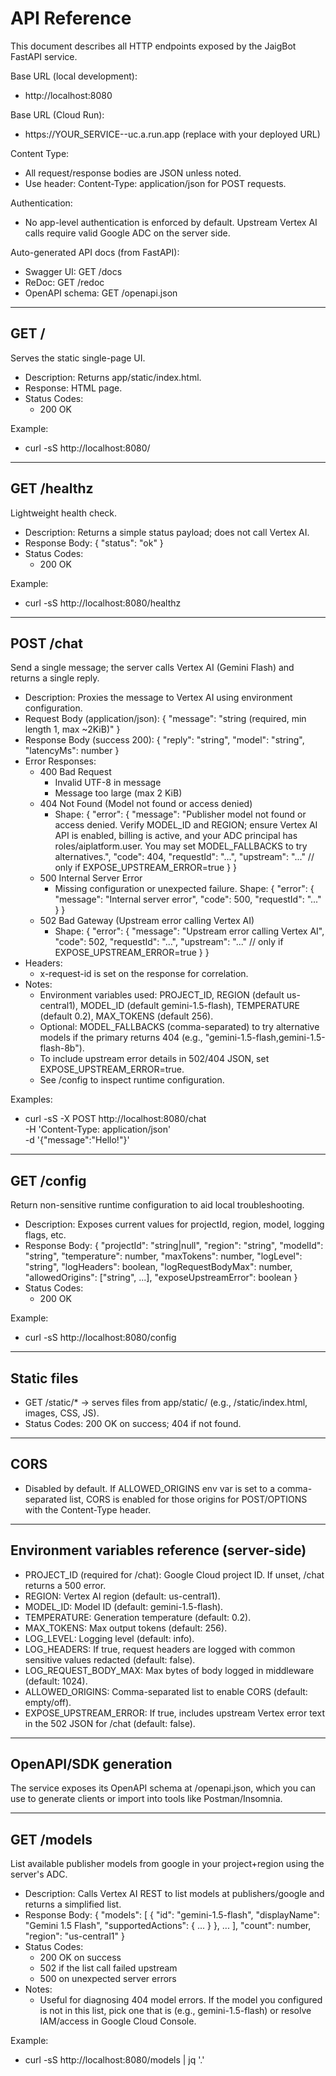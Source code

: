 # API Reference

This document describes all HTTP endpoints exposed by the JaigBot FastAPI service.

Base URL (local development):
- http://localhost:8080

Base URL (Cloud Run):
- https://YOUR_SERVICE-<hash>-uc.a.run.app (replace with your deployed URL)

Content Type:
- All request/response bodies are JSON unless noted.
- Use header: Content-Type: application/json for POST requests.

Authentication:
- No app-level authentication is enforced by default. Upstream Vertex AI calls require valid Google ADC on the server side.

Auto-generated API docs (from FastAPI):
- Swagger UI: GET /docs
- ReDoc: GET /redoc
- OpenAPI schema: GET /openapi.json

---

## GET /
Serves the static single-page UI.

- Description: Returns app/static/index.html.
- Response: HTML page.
- Status Codes:
  - 200 OK

Example:
- curl -sS http://localhost:8080/

---

## GET /healthz
Lightweight health check.

- Description: Returns a simple status payload; does not call Vertex AI.
- Response Body:
  {
    "status": "ok"
  }
- Status Codes:
  - 200 OK

Example:
- curl -sS http://localhost:8080/healthz

---

## POST /chat
Send a single message; the server calls Vertex AI (Gemini Flash) and returns a single reply.

- Description: Proxies the message to Vertex AI using environment configuration.
- Request Body (application/json):
  {
    "message": "string (required, min length 1, max ~2KiB)"
  }
- Response Body (success 200):
  {
    "reply": "string",
    "model": "string",
    "latencyMs": number
  }
- Error Responses:
  - 400 Bad Request
    - Invalid UTF-8 in message
    - Message too large (max 2 KiB)
  - 404 Not Found (Model not found or access denied)
    - Shape:
      {
        "error": {
          "message": "Publisher model not found or access denied. Verify MODEL_ID and REGION; ensure Vertex AI API is enabled, billing is active, and your ADC principal has roles/aiplatform.user. You may set MODEL_FALLBACKS to try alternatives.",
          "code": 404,
          "requestId": "...",
          "upstream": "..."  // only if EXPOSE_UPSTREAM_ERROR=true
        }
      }
  - 500 Internal Server Error
    - Missing configuration or unexpected failure. Shape:
      {
        "error": { "message": "Internal server error", "code": 500, "requestId": "..." }
      }
  - 502 Bad Gateway (Upstream error calling Vertex AI)
    - Shape:
      {
        "error": {
          "message": "Upstream error calling Vertex AI",
          "code": 502,
          "requestId": "...",
          "upstream": "..."  // only if EXPOSE_UPSTREAM_ERROR=true
        }
      }
- Headers:
  - x-request-id is set on the response for correlation.
- Notes:
  - Environment variables used: PROJECT_ID, REGION (default us-central1), MODEL_ID (default gemini-1.5-flash), TEMPERATURE (default 0.2), MAX_TOKENS (default 256).
  - Optional: MODEL_FALLBACKS (comma-separated) to try alternative models if the primary returns 404 (e.g., "gemini-1.5-flash,gemini-1.5-flash-8b").
  - To include upstream error details in 502/404 JSON, set EXPOSE_UPSTREAM_ERROR=true.
  - See /config to inspect runtime configuration.

Examples:
- curl -sS -X POST http://localhost:8080/chat \
    -H 'Content-Type: application/json' \
    -d '{"message":"Hello!"}'

---

## GET /config
Return non-sensitive runtime configuration to aid local troubleshooting.

- Description: Exposes current values for projectId, region, model, logging flags, etc.
- Response Body:
  {
    "projectId": "string|null",
    "region": "string",
    "modelId": "string",
    "temperature": number,
    "maxTokens": number,
    "logLevel": "string",
    "logHeaders": boolean,
    "logRequestBodyMax": number,
    "allowedOrigins": ["string", ...],
    "exposeUpstreamError": boolean
  }
- Status Codes:
  - 200 OK

Example:
- curl -sS http://localhost:8080/config

---

## Static files

- GET /static/* → serves files from app/static/ (e.g., /static/index.html, images, CSS, JS).
- Status Codes: 200 OK on success; 404 if not found.

---

## CORS

- Disabled by default. If ALLOWED_ORIGINS env var is set to a comma-separated list, CORS is enabled for those origins for POST/OPTIONS with the Content-Type header.

---

## Environment variables reference (server-side)

- PROJECT_ID (required for /chat): Google Cloud project ID. If unset, /chat returns a 500 error.
- REGION: Vertex AI region (default: us-central1).
- MODEL_ID: Model ID (default: gemini-1.5-flash).
- TEMPERATURE: Generation temperature (default: 0.2).
- MAX_TOKENS: Max output tokens (default: 256).
- LOG_LEVEL: Logging level (default: info).
- LOG_HEADERS: If true, request headers are logged with common sensitive values redacted (default: false).
- LOG_REQUEST_BODY_MAX: Max bytes of body logged in middleware (default: 1024).
- ALLOWED_ORIGINS: Comma-separated list to enable CORS (default: empty/off).
- EXPOSE_UPSTREAM_ERROR: If true, includes upstream Vertex error text in the 502 JSON for /chat (default: false).

---

## OpenAPI/SDK generation

The service exposes its OpenAPI schema at /openapi.json, which you can use to generate clients or import into tools like Postman/Insomnia.


---

## GET /models
List available publisher models from google in your project+region using the server's ADC.

- Description: Calls Vertex AI REST to list models at publishers/google and returns a simplified list.
- Response Body:
  {
    "models": [
      { "id": "gemini-1.5-flash", "displayName": "Gemini 1.5 Flash", "supportedActions": { ... } },
      ...
    ],
    "count": number,
    "region": "us-central1"
  }
- Status Codes:
  - 200 OK on success
  - 502 if the list call failed upstream
  - 500 on unexpected server errors
- Notes:
  - Useful for diagnosing 404 model errors. If the model you configured is not in this list, pick one that is (e.g., gemini-1.5-flash) or resolve IAM/access in Google Cloud Console.

Example:
- curl -sS http://localhost:8080/models | jq '.'
